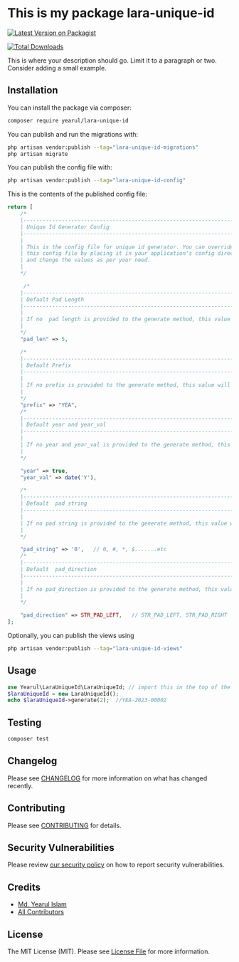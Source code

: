 # This is my package lara-unique-id

[![Latest Version on Packagist](https://img.shields.io/packagist/v/yearul/lara-unique-id.svg?style=flat-square)](https://packagist.org/packages/yearul/unique-id-generator)

<!-- [![GitHub Tests Action Status](https://img.shields.io/github/actions/workflow/status/yearul/lara-unique-id/run-tests.yml?branch=main&label=tests&style=flat-square)](https://github.com/yearul/lara-unique-id/actions?query=workflow%3Arun-tests+branch%3Amain)

[![GitHub Code Style Action Status](https://img.shields.io/github/actions/workflow/status/yearul/lara-unique-id/fix-php-code-style-issues.yml?branch=main&label=code%20style&style=flat-square)](https://github.com/yearul/lara-unique-id/actions?query=workflow%3A"Fix+PHP+code+style+issues"+branch%3Amain) -->

[![Total Downloads](https://img.shields.io/packagist/dt/yearul/lara-unique-id.svg?style=flat-square)](https://packagist.org/packages/yearul/unique-id-generator)

This is where your description should go. Limit it to a paragraph or two. Consider adding a small example.


## Installation

You can install the package via composer:

```bash
composer require yearul/lara-unique-id
```

You can publish and run the migrations with:

```bash
php artisan vendor:publish --tag="lara-unique-id-migrations"
php artisan migrate
```

You can publish the config file with:

```bash
php artisan vendor:publish --tag="lara-unique-id-config"
```

This is the contents of the published config file:

```php
return [
    /* 
    |--------------------------------------------------------------------------
    | Unique Id Generator Config
    |--------------------------------------------------------------------------
    |
    | This is the config file for unique id generator. You can override
    | this config file by placing it in your application's config directory
    | and change the values as per your need.
    |
    */

     /*
    |--------------------------------------------------------------------------
    | Default Pad Length
    |--------------------------------------------------------------------------
    |
    | If no  pad length is provided to the generate method, this value will be used
    |
    */
    "pad_len" => 5,

    /*
    |--------------------------------------------------------------------------
    | Default Prefix
    |--------------------------------------------------------------------------
    |
    | If no prefix is provided to the generate method, this value will be used
    |
    */
    "prefix" => "YEA",
    /*
    |--------------------------------------------------------------------------
    | Default year and year_val
    |--------------------------------------------------------------------------
    |
    | If no year and year_val is provided to the generate method, this value will be used
    |
    */

    "year" => true,
    "year_val" => date('Y'),

    /*
    |--------------------------------------------------------------------------
    | Default  pad string
    |--------------------------------------------------------------------------
    |
    | If no pad string is provided to the generate method, this value will be used
    |
    */

    "pad_string" => '0',   // 0, #, *, $.......etc
    /*
    |--------------------------------------------------------------------------
    | Default  pad_direction
    |--------------------------------------------------------------------------
    |
    | If no pad_direction is provided to the generate method, this value will be used
    |
    */

    "pad_direction" => STR_PAD_LEFT,   // STR_PAD_LEFT, STR_PAD_RIGHT
];
```

Optionally, you can publish the views using

```bash
php artisan vendor:publish --tag="lara-unique-id-views"
```

## Usage


```php
use Yearul\LaraUniqueId\LaraUniqueId; // import this in the top of the class
$laraUniqueId = new LaraUniqueId();
echo $laraUniqueId->generate(2);  //YEA-2023-00002

```

## Testing

```bash
composer test
```

## Changelog

Please see [CHANGELOG](CHANGELOG.md) for more information on what has changed recently.

## Contributing

Please see [CONTRIBUTING](CONTRIBUTING.md) for details.

## Security Vulnerabilities

Please review [our security policy](../../security/policy) on how to report security vulnerabilities.

## Credits

- [Md. Yearul Islam](https://github.com/islamyearul)
- [All Contributors](../../contributors)

## License

The MIT License (MIT). Please see [License File](LICENSE.md) for more information.
